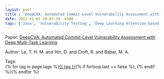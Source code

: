 ```yaml
---
layout: post
title : 'DeepCVA: Automated Commit-Level Vulnerability Assessment with Deep Multi-Task Learning'
date: 2022-01-01 10:03:19 -0500
tags: ['Java', 'Vulnerability Testing', 'Deep Learning Attention-based Convolutional Gated Recurrent Unit', 'Tokenizer']
---
```

Paper: [DeepCVA: Automated Commit-Level Vulnerability Assessment with Deep Multi-Task Learning](https://dl-acm-org.proxy.library.nd.edu/doi/pdf/10.1109/ASE51524.2021.9678622)

Author: Le, T. H. M. and Hin, D. and Croft, R. and Babar, M. A.




 Tags:  
        <span>{% for tag in page.tags %}<a href="/tags/#{{ tag | slugify }}">{{ tag }}</a>{% if forloop.last == false %}, {% endif %}{% endfor %}</span>
